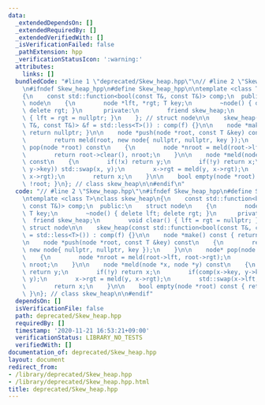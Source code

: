 ```yaml
---
data:
  _extendedDependsOn: []
  _extendedRequiredBy: []
  _extendedVerifiedWith: []
  _isVerificationFailed: false
  _pathExtension: hpp
  _verificationStatusIcon: ':warning:'
  attributes:
    links: []
  bundledCode: "#line 1 \"deprecated/Skew_heap.hpp\"\n// #line 2 \"Skew_heap.hpp\"\
    \n#ifndef Skew_heap_hpp\n#define Skew_heap_hpp\n\ntemplate <class T>\nclass skew_heap\n\
    {\n    const std::function<bool(const T&, const T&)> comp;\n  public:\n    struct\
    \ node\n    {\n        node *lft, *rgt; T key;\n        ~node() { delete lft;\
    \ delete rgt; }\n      private:\n        friend skew_heap;\n        void clear()\
    \ { lft = rgt = nullptr; }\n    }; // struct node\n\n    skew_heap(const std::function<bool(const\
    \ T&, const T&)> &f = std::less<T>()) : comp(f) {}\n\n    node *make() const {\
    \ return nullptr; }\n\n    node *push(node *root, const T &key) const\n    {\n\
    \        return meld(root, new node{ nullptr, nullptr, key });\n    }\n\n    node*\
    \ pop(node *root) const\n    {\n        node *nroot = meld(root->lft, root->rgt);\n\
    \        return root->clear(), nroot;\n    }\n\n    node *meld(node *x, node *y)\
    \ const\n    {\n        if(!x) return y;\n        if(!y) return x;\n        if(comp(x->key,\
    \ y->key)) std::swap(x, y);\n        x->rgt = meld(y, x->rgt);\n        std::swap(x->lft,\
    \ x->rgt);\n        return x;\n    }\n\n    bool empty(node *root) const { return\
    \ !root; }\n}; // class skew_heap\n\n#endif\n"
  code: "// #line 2 \"Skew_heap.hpp\"\n#ifndef Skew_heap_hpp\n#define Skew_heap_hpp\n\
    \ntemplate <class T>\nclass skew_heap\n{\n    const std::function<bool(const T&,\
    \ const T&)> comp;\n  public:\n    struct node\n    {\n        node *lft, *rgt;\
    \ T key;\n        ~node() { delete lft; delete rgt; }\n      private:\n      \
    \  friend skew_heap;\n        void clear() { lft = rgt = nullptr; }\n    }; //\
    \ struct node\n\n    skew_heap(const std::function<bool(const T&, const T&)> &f\
    \ = std::less<T>()) : comp(f) {}\n\n    node *make() const { return nullptr; }\n\
    \n    node *push(node *root, const T &key) const\n    {\n        return meld(root,\
    \ new node{ nullptr, nullptr, key });\n    }\n\n    node* pop(node *root) const\n\
    \    {\n        node *nroot = meld(root->lft, root->rgt);\n        return root->clear(),\
    \ nroot;\n    }\n\n    node *meld(node *x, node *y) const\n    {\n        if(!x)\
    \ return y;\n        if(!y) return x;\n        if(comp(x->key, y->key)) std::swap(x,\
    \ y);\n        x->rgt = meld(y, x->rgt);\n        std::swap(x->lft, x->rgt);\n\
    \        return x;\n    }\n\n    bool empty(node *root) const { return !root;\
    \ }\n}; // class skew_heap\n\n#endif"
  dependsOn: []
  isVerificationFile: false
  path: deprecated/Skew_heap.hpp
  requiredBy: []
  timestamp: '2020-11-21 16:53:21+09:00'
  verificationStatus: LIBRARY_NO_TESTS
  verifiedWith: []
documentation_of: deprecated/Skew_heap.hpp
layout: document
redirect_from:
- /library/deprecated/Skew_heap.hpp
- /library/deprecated/Skew_heap.hpp.html
title: deprecated/Skew_heap.hpp
---
```

